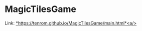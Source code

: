 # MagicTilesGame

Link: <a href="https://tenrom.github.io/MagicTilesGame/main.html">*https://tenrom.github.io/MagicTilesGame/main.html*<a/>

